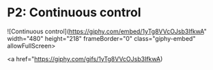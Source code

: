 # P2: Continuous control
![Continuous control](https://giphy.com/embed/1yTg8VVcOJsb3IfkwA" width="480" height="218" frameBorder="0" class="giphy-embed" allowFullScreen></iframe><p><a href="https://giphy.com/gifs/1yTg8VVcOJsb3IfkwA)
